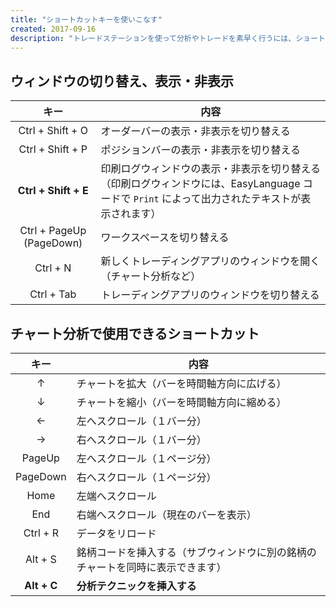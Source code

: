 ```yaml
---
title: "ショートカットキーを使いこなす"
created: 2017-09-16
description: "トレードステーションを使って分析やトレードを素早く行うには、ショートカットキーを使いこなすのがポイントです。"
---
```


ウィンドウの切り替え、表示・非表示
----

| キー | 内容 |
| :----: | ---- |
| Ctrl + Shift + O | オーダーバーの表示・非表示を切り替える |
| Ctrl + Shift + P | ポジションバーの表示・非表示を切り替える |
| **Ctrl + Shift + E** | 印刷ログウィンドウの表示・非表示を切り替える（印刷ログウィンドウには、EasyLanguage コードで `Print` によって出力されたテキストが表示されます） |
| Ctrl + PageUp (PageDown) | ワークスペースを切り替える |
| Ctrl + N | 新しくトレーディングアプリのウィンドウを開く（チャート分析など） |
| Ctrl + Tab | トレーディングアプリのウィンドウを切り替える |

チャート分析で使用できるショートカット
----

| キー | 内容 |
| :----: | ---- |
| ↑ | チャートを拡大（バーを時間軸方向に広げる） |
| ↓ | チャートを縮小（バーを時間軸方向に縮める） |
| ← | 左へスクロール（１バー分） |
| → | 右へスクロール（１バー分） |
| PageUp | 左へスクロール（１ページ分） |
| PageDown | 右へスクロール（１ページ分） |
| Home | 左端へスクロール |
| End | 右端へスクロール（現在のバーを表示） |
| Ctrl + R | データをリロード |
| Alt + S | 銘柄コードを挿入する（サブウィンドウに別の銘柄のチャートを同時に表示できます）|
| **Alt + C** | **分析テクニックを挿入する** |


